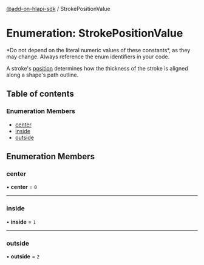 [@add-on-hlapi-sdk](../overview.md) / StrokePositionValue

# Enumeration: StrokePositionValue

<InlineAlert slots="text" variant="warning"/>
*Do not depend on the literal numeric values of these constants*, as they may change. Always reference the enum identifiers in your code.

A stroke's [position](../interfaces/Stroke.md#position) determines how the thickness of the stroke is aligned along a shape's path outline.

## Table of contents

### Enumeration Members

- [center](StrokePositionValue.md#center)
- [inside](StrokePositionValue.md#inside)
- [outside](StrokePositionValue.md#outside)

## Enumeration Members

### center

• **center** = ``0``

___

### inside

• **inside** = ``1``

___

### outside

• **outside** = ``2``
